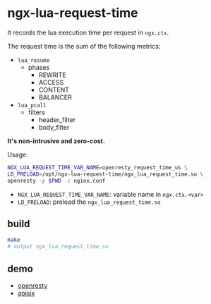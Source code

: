 # ngx-lua-request-time

It records the lua execution time per request in `ngx.ctx`.

The request time is the sum of the following metrics:

* `lua_resume`
  * phases
    * REWRITE
    * ACCESS
    * CONTENT
    * BALANCER
* `lua_pcall`
  * filters
    * header_filter
    * body_filter

**It's non-intrusive and zero-cost.**

Usage:

```bash
NGX_LUA_REQUEST_TIME_VAR_NAME=openresty_request_time_us \
LD_PRELOAD=/opt/ngx-lua-request-time/ngx_lua_request_time.so \
openresty -p $PWD -c nginx.conf
```

* `NGX_LUA_REQUEST_TIME_VAR_NAME`: variable name in `ngx.ctx.<var>`
* `LD_PRELOAD`: preload the `ngx_lua_request_time.so`

## build

```bash
make
# output ngx_lua_request_time.so
```

## demo

* [openresty](https://github.com/kingluo/ngx-lua-request-time/tree/main/demo/openresty)
* [apisix](https://github.com/kingluo/ngx-lua-request-time/tree/main/demo/apisix)
